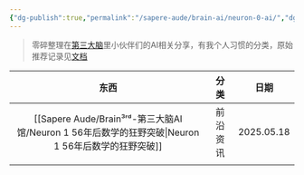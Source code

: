 ```yaml
---
{"dg-publish":true,"permalink":"/sapere-aude/brain-ai/neuron-0-ai/","dgPassFrontmatter":true}
---
```


> 零碎整理在[第三大脑](https://www.desiderando.net/)里小伙伴们的AI相关分享，有我个人习惯的分类，原始推荐记录见[文档](https://docs.qq.com/smartsheet/DRHF2SnJVZ1VvbE10?viewId=v2JKhc&tab=t00i2h)

|            东西            |  分类  |     日期     |
| :----------------------: | :--: | :--------: |
| [[Sapere Aude/Brain³ʳᵈ-第三大脑AI馆/Neuron 1 56年后数学的狂野突破\|Neuron 1 56年后数学的狂野突破]] | 前沿资讯 | 2025.05.18 |
|                          |      |            |
